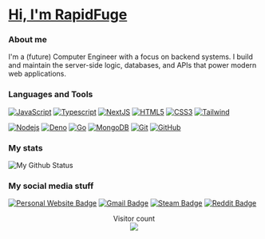  # <a href="https://github.com/rapidfuge">Hi, I'm RapidFuge</a>
### About me
I'm a (future) Computer Engineer with a focus on backend systems. I build and maintain the server-side logic, databases, and APIs that power modern web applications.

### Languages and Tools
[![JavaScript](https://img.shields.io/badge/-JavaScript-black?style=flat-square&logo=javascript&link=https://github.com/rapidfuge)](https://github.com/rapidfuge) 
[![Typescript](https://img.shields.io/badge/-TypeScript-black?style=flat-square&logo=typescript&link=https://github.com/rapidfuge)](https://github.com/rapidfuge) 
[![NextJS](https://img.shields.io/badge/-NextJS-black?style=flat-square&logo=nextdotjs&link=https://github.com/rapidfuge)](https://github.com/rapidfuge)
[![HTML5](https://img.shields.io/badge/-HTML5-E34F26?style=flat-square&logo=html5&logoColor=white&link=https://github.com/rapidfuge)](https://github.com/rapidfuge) 
[![CSS3](https://img.shields.io/badge/-CSS3-1572B6?style=flat-square&logo=css3&link=https://github.com/rapidfuge)](https://github.com/rapidfuge) 
[![Tailwind](https://img.shields.io/badge/-Tailwind-14b8a6?style=flat-square&logo=tailwindcss&link=https://github.com/rapidfuge)](https://github.com/rapidfuge)

[![Nodejs](https://img.shields.io/badge/-Nodejs-black?style=flat-square&logo=Node.js&link=https://github.com/rapidfuge)](https://github.com/rapidfuge)
[![Deno](https://img.shields.io/badge/-Deno-black?style=flat-square&logo=deno&link=https://github.com/rapidfuge)](https://github.com/rapidfuge)
[![Go](https://img.shields.io/badge/-Go-black?style=flat-square&logo=go&link=https://github.com/rapidfuge)](https://github.com/rapidfuge)
[![MongoDB](https://img.shields.io/badge/-MongoDB-black?style=flat-square&logo=mongodb&link=https://github.com/rapidfuge)](https://github.com/rapidfuge)
[![Git](https://img.shields.io/badge/-Git-black?style=flat-square&logo=git&link=https://github.com/rapidfuge)](https://github.com/rapidfuge) 
[![GitHub](https://img.shields.io/badge/-GitHub-181717?style=flat-square&logo=github&link=https://github.com/rapidfuge)](https://github.com/rapidfuge)

### My stats
![My Github Status](https://github-readme-stats.vercel.app/api?username=RapidFuge&show_icons=true&hide_border=true&theme=github_dark)

### My social media stuff
[![Personal Website Badge](https://img.shields.io/website-up-down-green-red/https/fuge.dev?style=flat-square)](https://fuge.dev)
[![Gmail Badge](https://img.shields.io/badge/-rapidfugegt1@gmail.com-c14438?style=flat-square&logo=Gmail&logoColor=white&link=mailto:rapidfugegt1@gmail.com)](mailto:rapidfugegt1@gmail.com)
[![Steam Badge](https://img.shields.io/badge/Steam-000000?logo=steam&logoColor=white&link=https://steamcommunity.com/id/rapidfuge?style=flat-square)](https://steamcommunity.com/id/rapidfuge/)
[![Reddit Badge](https://aleen42.github.io/badges/src/reddit.svg)](https://www.reddit.com/user/RapidFuge)

<p align="center"> 
  Visitor count<br>
  <img src="https://profile-counter.glitch.me/rapidfuge/count.svg" />
</p>

